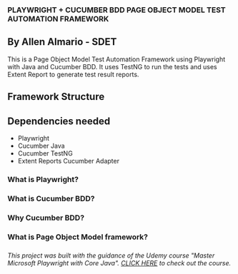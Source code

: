 ### PLAYWRIGHT + CUCUMBER BDD PAGE OBJECT MODEL TEST AUTOMATION FRAMEWORK
## By Allen Almario - SDET

This is a Page Object Model Test Automation Framework using Playwright with Java and Cucumber BDD. It uses TestNG to run the tests and uses Extent Report to generate test result reports.

## Framework Structure


## Dependencies needed
- Playwright
- Cucumber Java
- Cucumber TestNG
- Extent Reports Cucumber Adapter

### What is Playwright?

### What is Cucumber BDD?

### Why Cucumber BDD?

### What is Page Object Model framework?

### 

*This project was built with the guidance of the Udemy course "Master Microsoft Playwright with Core Java". [CLICK HERE](https://www.udemy.com/course/playwright-java-tutorial/) to check out the course.*